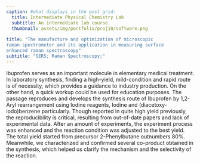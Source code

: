 ```yaml
---
caption: #what displays in the post grid:
  title: Intermediate Physical Chemistry Lab
  subtitle: An intermediate lab course.
  thumbnail: assets/img/portfolio/proj10/software.png
  
title: "The manufacture and optimization of microscopic 
raman spectrometer and its application in measuring surface
enhanced raman spectroscopy"
subtitle: "SERS; Raman Spectroscopy;"
---
```


Ibuprofen serves as an important molecule in elementary medical treatment. In laboratory synthesis, finding a high-yield, mild-condition and rapid route is of necessity, which provides a guidance to industry production. On the other hand, a quick workup could be used for education purposes. The passage reproduces and develops the synthesis route of Ibuprofen by 1,2-Aryl rearrangement using Iodine reagents, Iodine and (diacetoxy-iodo)benzene particularly. Though reported in quite high yield previously, the reproducibility is critical, resulting from out-of-date papers and lack of experimental data. After an amount of experiments, the experiment process was enhanced and the reaction condition was adjusted to the best yield. The total yield started from precursor 2-Phenylbutane outnumbers 80%. Meanwhile, we characterized and confirmed several co-product obtained in the synthesis, which helped us clarify the mechanism and the selectivity of the reaction.
